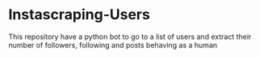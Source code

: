 # Instascraping-Users
This repository have a python bot to go to a list of users and extract their number of followers, following and posts behaving as a human
